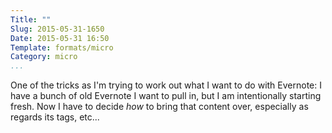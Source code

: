 ```yaml
---
Title: ""
Slug: 2015-05-31-1650
Date: 2015-05-31 16:50
Template: formats/micro
Category: micro
...
```


One of the tricks as I'm trying to work out what I want to do with Evernote: I
have a bunch of old Evernote I want to pull in, but I am intentionally starting
fresh. Now I have to decide *how* to bring that content over, especially as
regards its tags, etc...
